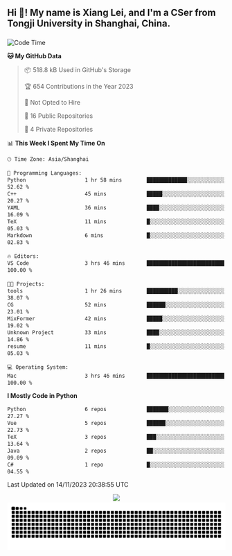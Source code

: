 <h2 align="left">Hi 👋! My name is Xiang Lei, and I'm a CSer from Tongji University in Shanghai, China.</h2>

###

<!--START_SECTION:waka-->
![Code Time](http://img.shields.io/badge/Code%20Time-289%20hrs%2017%20mins-blue)

**🐱 My GitHub Data** 

> 📦 518.8 kB Used in GitHub's Storage 
 > 
> 🏆 654 Contributions in the Year 2023
 > 
> 🚫 Not Opted to Hire
 > 
> 📜 16 Public Repositories 
 > 
> 🔑 4 Private Repositories 
 > 
📊 **This Week I Spent My Time On** 

```text
🕑︎ Time Zone: Asia/Shanghai

💬 Programming Languages: 
Python                   1 hr 58 mins        █████████████░░░░░░░░░░░░   52.62 % 
C++                      45 mins             █████░░░░░░░░░░░░░░░░░░░░   20.27 % 
YAML                     36 mins             ████░░░░░░░░░░░░░░░░░░░░░   16.09 % 
TeX                      11 mins             █░░░░░░░░░░░░░░░░░░░░░░░░   05.03 % 
Markdown                 6 mins              █░░░░░░░░░░░░░░░░░░░░░░░░   02.83 % 

🔥 Editors: 
VS Code                  3 hrs 46 mins       █████████████████████████   100.00 % 

🐱‍💻 Projects: 
tools                    1 hr 26 mins        ██████████░░░░░░░░░░░░░░░   38.07 % 
CG                       52 mins             ██████░░░░░░░░░░░░░░░░░░░   23.01 % 
MixFormer                42 mins             █████░░░░░░░░░░░░░░░░░░░░   19.02 % 
Unknown Project          33 mins             ████░░░░░░░░░░░░░░░░░░░░░   14.86 % 
resume                   11 mins             █░░░░░░░░░░░░░░░░░░░░░░░░   05.03 % 

💻 Operating System: 
Mac                      3 hrs 46 mins       █████████████████████████   100.00 % 
```

**I Mostly Code in Python** 

```text
Python                   6 repos             ███████░░░░░░░░░░░░░░░░░░   27.27 % 
Vue                      5 repos             ██████░░░░░░░░░░░░░░░░░░░   22.73 % 
TeX                      3 repos             ███░░░░░░░░░░░░░░░░░░░░░░   13.64 % 
Java                     2 repos             ██░░░░░░░░░░░░░░░░░░░░░░░   09.09 % 
C#                       1 repo              █░░░░░░░░░░░░░░░░░░░░░░░░   04.55 % 
```




 Last Updated on 14/11/2023 20:38:55 UTC
<!--END_SECTION:waka-->

<div align="center">
  <img src="https://github-readme-stats.vercel.app/api?username=Lei00764&show_icons=true&theme=radical" />
 </div>

 <div align="center">

<picture>
  <source media="(prefers-color-scheme: dark)" srcset="https://raw.githubusercontent.com/Lei00764/Lei00764/output/github-contribution-grid-snake-dark.svg">
  <source media="(prefers-color-scheme: light)" srcset="https://raw.githubusercontent.com/Lei00764/Lei00764/output/github-contribution-grid-snake.svg">
  <img alt="github contribution grid snake animation" src="https://raw.githubusercontent.com/Lei00764/Lei00764/output/github-contribution-grid-snake.svg">
</picture>

</div>




